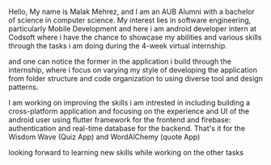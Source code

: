 Hello,
My name is Malak Mehrez, and I am an AUB Alumni with a bachelor of science
in computer science.
My interest lies in software engineering, particularly Mobile Development and here i am android developer intern at Codsoft where i have the chance to showcase my abilities and various skills through the tasks i am doing during the 4-week virtual internship.

and one can notice the former in the application i build through the internship, where i focus on varying my style of developing the application from folder structure and code organization to using diverse tool and design patterns.

I am working on improving the skills i am intrested in including building a cross-platform application and focusing on the experience and UI of the android user using flutter framework for the frontend and firebase: authentication and real-time database for the backend. That's it for the Wisdom Wave (Quiz App) and WordAlChemy (quote App)

looking forward to learning new skills while working on the other tasks



